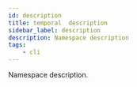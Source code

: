 ```yaml
---
id: description
title: temporal  description
sidebar_label: description
description: Namespace description
tags:
    - cli
---
```


Namespace description.
